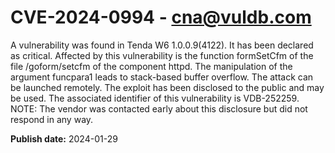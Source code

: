# CVE-2024-0994 - cna@vuldb.com

A vulnerability was found in Tenda W6 1.0.0.9(4122). It has been declared as critical. Affected by this vulnerability is the function formSetCfm of the file /goform/setcfm of the component httpd. The manipulation of the argument funcpara1 leads to stack-based buffer overflow. The attack can be launched remotely. The exploit has been disclosed to the public and may be used. The associated identifier of this vulnerability is VDB-252259. NOTE: The vendor was contacted early about this disclosure but did not respond in any way.

**Publish date:** 2024-01-29
